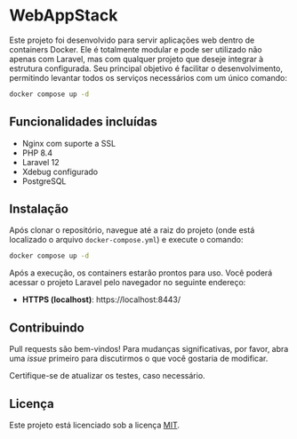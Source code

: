 # WebAppStack

Este projeto foi desenvolvido para servir aplicações web dentro de containers Docker. Ele é totalmente modular e pode ser utilizado não apenas com Laravel, mas com qualquer projeto que deseje integrar à estrutura configurada. Seu principal objetivo é facilitar o desenvolvimento, permitindo levantar todos os serviços necessários com um único comando:

```bash
docker compose up -d
```

## Funcionalidades incluídas

- Nginx com suporte a SSL  
- PHP 8.4  
- Laravel 12  
- Xdebug configurado  
- PostgreSQL

## Instalação

Após clonar o repositório, navegue até a raiz do projeto (onde está localizado o arquivo `docker-compose.yml`) e execute o comando:

```bash
docker compose up -d
```

Após a execução, os containers estarão prontos para uso. Você poderá acessar o projeto Laravel pelo navegador no seguinte endereço:

- **HTTPS (localhost)**: https://localhost:8443/

## Contribuindo

Pull requests são bem-vindos! Para mudanças significativas, por favor, abra uma *issue* primeiro para discutirmos o que você gostaria de modificar.

Certifique-se de atualizar os testes, caso necessário.

## Licença

Este projeto está licenciado sob a licença [MIT](https://choosealicense.com/licenses/mit/).